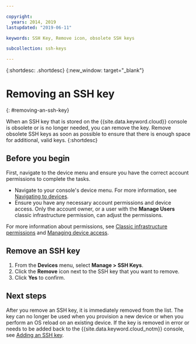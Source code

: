 ```yaml
---

copyright:
  years: 2014, 2019
lastupdated: "2019-06-11"

keywords: SSH Key, Remove icon, obsolete SSH keys

subcollection: ssh-keys

---
```


{:shortdesc: .shortdesc}
{:new_window: target="_blank"}

# Removing an SSH key
{: #removing-an-ssh-key}

When an SSH key that is stored on the {{site.data.keyword.cloud}} console is obsolete or is no longer needed, you can remove the key. Remove obsolete SSH keys as soon as possible to ensure that there is enough space for additional, valid keys.
{:shortdesc}

## Before you begin
First, navigate to the device menu and ensure you have the correct account permissions to complete the tasks.

* Navigate to your console's device menu. For more information, see [Navigating to devices](/docs/infrastructure/ssh-keys?topic=virtual-servers-navigating-devices).
* Ensure you have any necessary account permissions and device access. Only the account owner, or a user with the **Manage Users** classic infrastructure permission, can adjust the permissions.

For more information about permissions, see [Classic infrastructure permissions](/docs/iam?topic=iam-infrapermission#infrapermission) and [Managing device access](/docs/vsi?topic=virtual-servers-managing-device-access).

## Remove an SSH key

1. From the **Devices** menu, select **Manage > SSH Keys**.
2. Click the **Remove** icon next to the SSH key that you want to remove.
3. Click **Yes** to confirm. 

## Next steps

After you remove an SSH key, it is immediately removed from the list. The key can no longer be used when you provision a new device or when you perform an OS reload on an existing device. If the key is removed in error or needs to be added back to the {{site.data.keyword.cloud_notm}} console, see [Adding an SSH key](/docs/infrastructure/ssh-keys?topic=ssh-keys-adding-an-ssh-key#adding-an-ssh-key).
